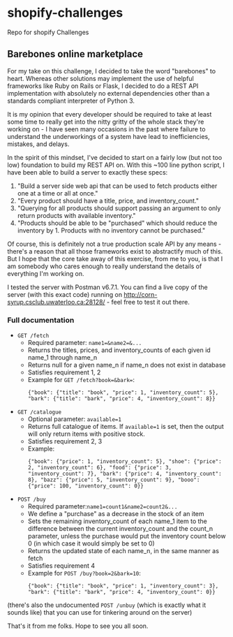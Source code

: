 # shopify-challenges
Repo for shopify Challenges

## Barebones online marketplace

For my take on this challenge, I decided to take the word "barebones" to heart. 
Whereas other solutions may implement the use of helpful frameworks like Ruby on 
Rails or Flask, I decided to do a REST API implementation with absolutely no 
external dependencies other than a standards compliant interpreter of Python 3.

It is my opinion that every developer should be required to take at least some time
to really get into the nitty gritty of the whole stack they're working on - I have seen
many occasions in the past where failure to understand the underworkings of a system have
lead to inefficiencies, mistakes, and delays.

In the spirit of this mindset, I've decided to start on a fairly low (but not too low) foundation to build my REST API on.
With this ~100 line python script, I have been able to build a server to exactly these specs:

1. "Build a server side web api that can be used to fetch products either one at a time or all at once."
2. "Every product should have a title, price, and inventory_count."
3. "Querying for all products should support passing an argument to only return products with available inventory."
4. "Products should be able to be "purchased" which should reduce the inventory by 1. Products with no inventory cannot be
    purchased."

Of course, this is definitely not a true production scale API by any means - there's a reason that all those frameworks exist
to abstractify much of this. But I hope that the core take away of this exercise, from me to you, is that I am somebody who
cares enough to really understand the details of everything I'm working on.

I tested the server with Postman v6.7.1. You can find a live copy of the server (with this exact code) running on
http://corn-syrup.csclub.uwaterloo.ca:28128/ - feel free to test it out there.

### Full documentation

- `GET /fetch`
  - Required parameter: `name1=&name2=&...`
  - Returns the titles, prices, and inventory_counts of each given id name_1 through name_n
  - Returns null for a given name_n if name_n does not exist in database
  - Satisfies requirement 1, 2
  - Example for `GET /fetch?book=&bark=`:
    ```
    {"book": {"title": "book", "price": 1, "inventory_count": 5}, "bark": {"title": "bark", "price": 4, "inventory_count": 8}}
    ```
- `GET /catalogue`
  - Optional parameter: `available=1`
  - Returns full catalogue of items. If `available=1` is set, then the output 
      will only return items with positive stock.
  - Satisfies requirement 2, 3
  - Example:
    ```
    {"book": {"price": 1, "inventory_count": 5}, "shoe": {"price": 2, "inventory_count": 6}, "food": {"price": 3, "inventory_count": 7}, "bark": {"price": 4, "inventory_count": 8}, "bazz": {"price": 5, "inventory_count": 9}, "booo": {"price": 100, "inventory_count": 0}}
    ```
- `POST /buy`
  - Required parameter:`name1=count1&name2=count2&...`
  - We define a "purchase" as a decrease in the stock of an item
  - Sets the remaining inventory_count of each name_1 item to the difference between the current inventory_count and the count_n
    parameter, unless the purchase would put the inventory count below 0 (in which case it would simply be set to 0)
  - Returns the updated state of each name_n, in the same manner as fetch
  - Satisfies requirement 4
  - Example for `POST /buy?book=2&bark=10`:
    ```
    {"book": {"title": "book", "price": 1, "inventory_count": 3}, "bark": {"title": "bark", "price": 4, "inventory_count": 0}}
    ```
 
 (there's also the undocumented `POST /unbuy` (which is exactly what it sounds like) that you can use for tinkering around on the server)
 
 That's it from me folks. Hope to see you all soon.
